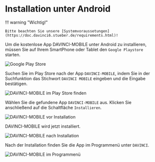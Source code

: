 # Installation unter Android

!!! warning "Wichtig!"

    Bitte beachten Sie unsere [Systemvoraussetungen](https://doc.davinci6.stueber.de/requirements.html)!

Um die kostenlose App DAVINCI-MOBILE unter Android zu installieren, müssen Sie auf Ihrem SmartPhone oder Tablet den `Google Playstore` starten.

![Google Play Store](/assets/images/appandroidplaystoremarked.png "Google Play Store")

Suchen Sie im Play Store nach der App `DAVINCI-MOBILE`, indem Sie in der Suchfunktion das Stichwort `DAVINCI MOBILE` eingeben und die Eingabe bestätigen.

![DAVINCI-MOBILE im Play Store finden](/assets/images/appandroidinstall1.png)

Wählen Sie die gefundene App `DAVINCI-MOBILE` aus. Klicken Sie anschließend auf die Schaltfläche `Installieren`.

![DAVINCI-MOBILE vor Installation](/assets/images/appandroidinstall2.png)

DAVINCI-MOBILE wird jetzt installiert.

![DAVINCI-MOBILE nach Installation](/assets/images/appandroidinstall3.png)

Nach der Installation finden Sie die App im Programmenü unter `DAVINCI`.

![DAVINCI-MOBILE im Programmenü](/assets/images/appandroiddesktop.png)

